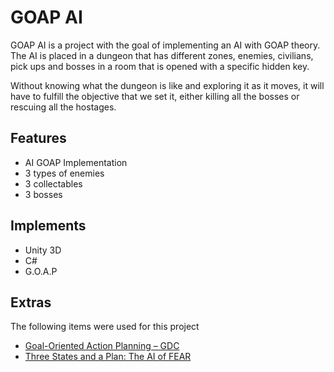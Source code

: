 # GOAP AI

GOAP AI is a project with the goal of implementing an AI with GOAP theory. The AI is placed in a dungeon that has different zones, enemies, civilians, pick ups and bosses in a room that is opened with a specific hidden key.

Without knowing what the dungeon is like and exploring it as it moves, it will have to fulfill the objective that we set it, either killing all the bosses or rescuing all the hostages.

## Features

- AI GOAP Implementation
- 3 types of enemies
- 3 collectables
- 3 bosses
 
## Implements

- Unity 3D
- C#
- G.O.A.P
 
## Extras
 
The following items were used for this project
- [Goal-Oriented Action Planning – GDC](https://www.youtube.com/watch?v=gm7K68663rA)
- [Three States and a Plan: The AI of FEAR](https://www.gamedevs.org/uploads/three-states-plan-ai-of-fear.pdf)
